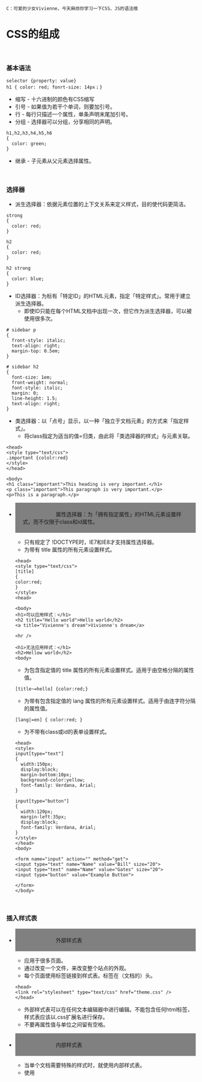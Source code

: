 ```
C：可爱的少女Vivienne，今天麻烦你学习一下CSS、JS的语法哦
```

# CSS的组成
  
  </br>
    
### 基本语法
  ```
  selector {property: value}
  h1 { color: red; fonrt-size: 14px；}
  ```
  * 缩写 - 十六进制的颜色有CSS缩写
  * 引号 - 如果值为若干个单词，则要加引号。
  * 行 - 每行只描述一个属性，单条声明末尾加引号。
  * 分组 - 选择器可以分组，分享相同的声明。
  ```
  h1,h2,h3,h4,h5,h6
  {
    color: green;
  }
  ```
  - 继承 - 子元素从父元素选择属性。
  
  </br>
  
### 选择器

  * 派生选择器：依据元素位置的上下文关系来定义样式，目的使代码更简洁。
  ```
  strong
  {
    color: red;
  }
  
  h2
  {
    color: red;
  }

  h2 strong
  {
    color: blue;
  }
  ```

  * ID选择器：为标有「特定ID」的HTML元素，指定「特定样式」。常用于建立派生选择器。
    - 即使ID只能在每个HTML文档中出现一次，但它作为派生选择器，可以被使用很多次。
  ```
  # sidebar p 
  {
    front-style: italic;
    text-align: right;
    margin-top: 0.5em;
  }
    
  # sidebar h2 
  {
    font-size: 1em;
    front-weight: normal;
    font-style: italic;
    margin: 0;
    line-height: 1.5;
    text-align: right;
  }
  ```
  
  * 类选择器：以「点号」显示，以一种「独立于文档元素」的方式来「指定样式」。
    - 将class指定为适当的值=归类，由此将「类选择器的样式」与元素关联。
  ```
  <head>
  <style type="text/css">
  .important {cololr:red}
  </style>
  </head>

  <body>
  <h1 class="important">This heading is very important.</h1>
  <p class="important">This paragraph is very important.</p>
  <p>This is a paragraph.</p>
  ```
 
  * 属性选择器：为「拥有指定属性」的HTML元素设置样式，而不仅限于class和id属性。 
    - 只有规定了 !DOCTYPE时，IE7和IE8才支持属性选择器。
    - 为带有 title 属性的所有元素设置样式。
    ```
    <head>
    <style type="text/css">
    [title]
    {
    color:red;
    }
    </style>
    <head>

    <body>
    <h1>可以应用样式：</h1>
    <h2 title="Hello world">Hello world</h2>
    <a title="Vivienne's dream">Vivienne's dream</a>

    <hr />

    <h1>无法应用样式：</h1>
    <h2>Hellow world</h2>
    <body>
    ```
  
    - 为包含指定值的 title 属性的所有元素设置样式。适用于由空格分隔的属性值。
    ```
    [title~=hello] {color:red;}
    ```
  
    - 为带有包含指定值的 lang 属性的所有元素设置样式。适用于由连字符分隔的属性值。
    ```
    [lang|=en] { color:red; }
    ```
  
    - 为不带有class或id的表单设置样式。
    ```
    <head>
    <style>
    input[type="text"]
    {
      width:150px;
      display:block;
      margin-bottom:10px;
      background-color:yellow;
      font-family: Verdana, Arial;
    }

    input[type="button"]
    {
      width:120px;
      margin-left:35px;
      display:block;
      font-family: Verdana, Arial;
    }
    </style>
    </head>
    <body>

    <form name="input" action="" method="get">
    <input type="text" name="Name" value="Bill" size="20">
    <input type="text" name="Name" value="Gates" size="20">
    <input type="button" value="Example Button">

    </form>
    </body>
    ```  
  
  </br>
  
### 插入样式表
  * 外部样式表
    - 应用于很多页面。
    - 通过改变一个文件，来改变整个站点的外观。
    - 每个页面使用<link>标签链接到样式表。<link>标签在（文档的）头。
    ```
    <head>
    <link rel="stylesheet" type="text/css" href="theme.css" />
    </head>
    ```
    - 外部样式表可以在任何文本编辑器中进行编辑。不能包含任何html标签，样式表应该以.css扩展名进行保存。
    - 不要再属性值与单位之间留有空格。
  
  * 内部样式表
    - 当单个文档需要特殊的样式时，就使用内部样式表。
    - 使用<style>标签在文档头部定义内部样式表。
  
    ```
    <head>
    <style type="text/css">
    hr {color: sienna;}
    p {margin-lift:20px}
    body {background-image: url("images/back40.gif");}
    </style>
    </head>  
    ```
  ---
  
  </br>
  
# CSS样式

### CSS背景：可以用纯色或图像作为背景；但所有背景属性都不能继承。

  * 背景色：使用「 background-color 」属性设置。
  ```
  /*设置背景色*/
  P {background-color: gray;}
  
  /*设置背景色后作一点延伸*/
  p {background-color: gray; padding: 20px;}
  
  /*所有元素都可以设置背景色，从body到em和a等行内元素*/
  /*background-color不能继承，默认值是transparent。*/
  ```
  
  * 背景图像：使用「 background-image 」属性设置。默认值是 none，表示背景上没有放置任何图像。
  ```
  /*设置背景图像前，要先为这个图像属性设置一个URL值*/
  body {background-image: url(/i/eg_bg_04.gif);}
  
  /*设置body元素以外的背景，如以下是对段落的设置*/
  p.flower {background-image: url(/i/eg_bg_03.gif);}
  
  /*设置行内元素的背景图像，如以下是对链接的设置*/
  a.radio {background-image: url(/i/eg_bg_07.gif);}
  ```
  
  * 背景重复：使用「 background-repeat」属性设置，即对背景图像进行平铺。
    - repeat-x 和 repeat-y 分别导致图像只在水平或垂直方向上重复
    - no-repeat 则不允许图像在任何方向上平铺。
    - 背景图像默认从左上角开始平铺。
    ```
    body
    { 
    background-image: url(/i/eg_bg_03.gif);
    background-repeat: repeat-y;
    }
    ```
  
  * 背景定位：使用「 background-position」属性设置,改变图像在背景的位置。
  ```
  /*使一个背景图像居中*/
  body
  { 
    background-image:url('/i/eg_bg_03.gif');
    background-repeat:no-repeat;
    background-position:center;
  }
  ```
  
  - 关键词
    - 定位值有许多关键字，如top、bottom、left、right 和 center。
    - 关键词可按任何顺序出现，不能超过两个：一个对应水平方向，另一个对应垂直方向。
    - 关键词如只出现了一个，另一个默认为center。
  
  - 百分数值
    - 以下是使一个图像居中，百分数值同时应用于元素和图像。
    ```
    body
    { 
    background-image:url('/i/eg_bg_03.gif');
    background-repeat:no-repeat;
    background-position:50% 50%;
    }
    
    ```
    - 如果只提供一个百分数值，所提供的这个值将用作水平值，垂直值将假设为50%。
    - 以下是把图像放在水平方向 2/3、垂直方向 1/3 处。
    ```
    body
    { 
    background-image:url('/i/eg_bg_03.gif');
    background-repeat:no-repeat;
    background-position:66% 33%;
    }
    ```
  - 长度值
    - 指元素内「边距区」左上角的偏移，偏移点是图像的左上角。
    ```
    /*以下是把图像的左上角置于元素内「边距区」左上角向右 50 像素、向下 100 像素*/
    body
    { 
      background-image:url('/i/eg_bg_03.gif');
      background-repeat:no-repeat;
      background-position:50px 100px;
    }
    ```
    - 偏移只是从一个左上角到另一个左上角，即图像的左上角与 background-position 声明中的「指定点」对齐。
     
  
  * 背景锁定：使文档向下滚动时，背景图像不受影响，即锁定背景。
    ```
    body
    {
    background-image:url(/i/eg_bg_02.gif);
    background-repeat:no-repeat;
    background-attachment:fixed
    }
    ```
    - background-attachment 属性的默认值是scroll，意指在默认情况下，背景会随文档滚动。
  
  </br>
  
### CSS文本：定义文本的外观，包括颜色、字符间距、对齐、装饰、缩进等。

  * 缩进文本：使用「text-indent」属性设置，实现文本缩进。
    - 所有元素的第一行都可以缩进一个给定的长度，该长度甚至可以是负值。
    ```
    p {text-indent; 5em;}
    ```
    - 无法对行内元素、图像之类的替换元素应用。
    - 如果一个块级元素的首行有一个图像，它会随该行的其余文本移动。
    - 如果想把一个行内元素的第一行缩进，可以用左内边距或外边距创造这种效果。
    - 设置负值
    ```
    p {text-indent; -5em;}
    ```
    - 可以实现很多有趣效果，比如“悬挂缩进”。
    - 对段落设置负值后，首行某些文本可能超出浏览器窗口的左边界，建议设置外边距或内边距。
    ```
    p {text-indent: -5em; padding-left: 5em;}
    ```
    - 使用百分值
    - 百分值要相对于缩进元素父元素的宽度。如果缩进值设置为20%，所影响元素的第一行会缩进其父元素宽度的20%。
    ```
    div {width: 500px;}
    p {text-indent:20%}
    ```
    
  * 继承: text-indent属性可以继承。
  
  * 水平对齐：使用「text-align」属性设置一个元素中的文本行互相之间的对齐方式。
    - 默认值是left。（希伯来语和阿拉伯语之类的语言，默认值是right）
    -「text-align: center」与「CENTER」不同。前者不会控制元素的对齐，只影响内部内容，使文本受影响，后者会把整个元素居中。
    -「justify」是使两端对齐。

  * 字间隔：使用「word-spacing」属性设置，默认值是normal即为设置值0。设置正长度为增加间隔，负值为拉近。
    ```
    p. spread {word-spacing: 30px;}
    p.tight {word-spacing: -0.5em;}
    ```
 
  * 字母间隔：使用「letter-spacing」属性设置，修改的是字符或字母之间的间隔。（语法跟字间隔一样）
  
  * 字符转换：使用「text-transform」属性处理文本的大小写。
  
    - 拥有四个值分别是：none、uppercase（大写）、loswercase（小写）、capitalize（首字母大写）。
    ```
    h1 {text-transform: uppercase}
    ```
   
  * 文本装饰：使用「text-decoration」属性。
    - 拥有5个值分别是：none、underline、overline、line-through、blink（文本闪烁）。
    - none值会关闭原本应用到一个元素上的所有装饰。
    ```
    /*多种装饰*/
    a:link a:visited {text-decoration: underline overline;}
   
    /*两个不同的装饰都与同一元素匹配时，胜出的值会替代另一个*/
    h2.stricken {text-decoration: line-through;}
    h2 {text-decoration: underline overline;}
    ```

  * 处理空白符：使用「white-space」属性进行空格、换行和tab字符的处理。
   - XHTML默认将所有空白符，合并为一个空格；回车也会转换成空格。
   ```
    p {white-space: normal;}
   ```
   - 拥有4个值分别是：pre（不合并空白符，保留换行符）、nowrap（合并空白符，防止换行）、prew-arap(不合并空白符，保留换行符且自动换行，）、pre-line（合并空白符，保留换行符且自动换行）。

  * CSS字体：定义文本的字体系列、大小、加粗、风斜（如斜体）和变形（如小型大写字母）。
   ```
   - 通用字体系列 - 拥有相似外观的字体系统组合：Serif、Sans-serif、Monospace、Cursive、Fantasy
   - 特定字体系列 - 具体的字体系列 （如"Times"）
   ```
   - 指定字体系列：使用「font-family」属性定义文本的字体系列。
   - 如果用户代理上没有安装指定的字体，则显示用户代理的默认字体。
   - 可以通过一次设置候选字体，不限数目，按照优先顺序排列，用逗号衔接，让用户代理按顺序找到能用的字体。
   ```
   p {font-family: Times, Georgia, serif;}
   ```
   - 当字体名中有一个或以上的空格，或者包含#或$等符号，就需要被加上引号。

  * 字体风格：使用「font-style」属性，通常用于规定斜体文本。
   - 拥有三个值分别是：normal、italic、oblique（竖直文本的倾斜版本）。后二者在web浏览器上看上去完全一样。
   - 字体变形：使用「font-variant」属性设定小型大写字母。
   ```
   p{font-variant:small-caps;}
   ```

  * 字体加粗：使用「font-weight」属性设置文本的粗细。
   - 加粗度分为9级，从100=900。（Normal=400，Bold=700）
   - 设置「bolder」时，显示的字体将会比其继承值更粗。

  * 字体大小：使用「font-size」属性设置文本大小。
   - 可以设置为绝对值和相对值。
   - 普通文本（如段落）的默认大小是16像素（16px=1em）。
   - 可以使用em单位替代pixels。
   - 结合使用百分比和EM为常用手段。
   ```
   body {font-size:100%;}
   h1{font-size:3/75em;}
   p{font-size:0.875em;}
   ```
  
